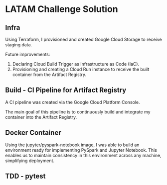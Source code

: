 # LATAM Challenge Solution

## Infra

Using Terraform, I provisioned and created Google Cloud Storage to receive staging data.

Future improvements:

1. Declaring Cloud Build Trigger as Infrastructure as Code (IaC).
2. Provisioning and creating a Cloud Run instance to receive the built container from the Artifact Registry.

## Build - CI Pipeline for Artifact Registry


A CI pipeline was created via the Google Cloud Platform Console.

The main goal of this pipeline is to continuously build and integrate my container into the Artifact Registry.

## Docker Container

Using the jupyter/pyspark-notebook image, I was able to build an environment ready for implementing PySpark and Jupyter Notebook. This enables us to maintain consistency in this environment across any machine, simplifying deployment.


## TDD - pytest